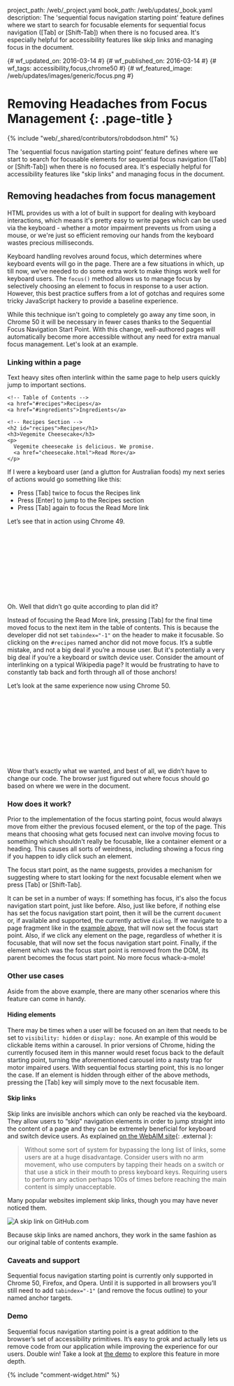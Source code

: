 project_path: /web/_project.yaml
book_path: /web/updates/_book.yaml
description: The 'sequential focus navigation starting point' feature defines where we start to search for focusable elements for sequential focus navigation ([Tab] or [Shift-Tab]) when there is no focused area. It's especially helpful for accessibility features like skip links and managing focus in the document.

{# wf_updated_on: 2016-03-14 #}
{# wf_published_on: 2016-03-14 #}
{# wf_tags: accessibility,focus,chrome50 #}
{# wf_featured_image: /web/updates/images/generic/focus.png #}

# Removing Headaches from Focus Management {: .page-title }

{% include "web/_shared/contributors/robdodson.html" %}



The 'sequential focus navigation starting point' feature defines where we start to search for focusable elements for sequential focus navigation ([Tab] or [Shift-Tab]) when there is no focused area. It's especially helpful for accessibility features like "skip links" and managing focus in the document.


## Removing headaches from focus management

HTML provides us with a lot of built in support for dealing with keyboard interactions, which means it's pretty easy to write pages which can be used via the keyboard - whether a motor impairment prevents us from using a mouse, or we're just so efficient removing our hands from the keyboard wastes precious milliseconds.

Keyboard handling revolves around focus, which determines where keyboard events will go in the page. There are a few situations in which, up till now, we've needed to do some extra work to make things work well for keyboard users. The `focus()` method allows us to manage focus by selectively choosing an element to focus in response to a user action. However, this best practice suffers from a lot of gotchas and requires some tricky JavaScript hackery to provide a baseline experience.

While this technique isn't going to completely go away any time soon, in Chrome 50 it will be necessary in fewer cases thanks to the Sequential Focus Navigation Start Point. With this change, well-authored pages will automatically become more accessible without any need for extra manual focus management. Let's look at  an example.

### Linking within a page
Text heavy sites often interlink within the same page to help users quickly jump to important sections.


    <!-- Table of Contents -->
    <a href="#recipes">Recipes</a>
    <a href="#ingredients">Ingredients</a>
    
    <!-- Recipes Section -->
    <h2 id="recipes">Recipes</h1>
    <h3>Vegemite Cheesecake</h3>
    <p>
      Vegemite cheesecake is delicious. We promise.
      <a href="cheesecake.html">Read More</a>
    </p>
    

If I were a keyboard user (and a glutton for Australian foods) my next series of actions would go something like this:

- Press \[Tab\] twice to focus the Recipes link
- Press \[Enter\] to jump to the Recipes section
- Press \[Tab\] again to focus the Read More link

Let’s see that in action using Chrome 49.

<div class="video-wrapper">
  <iframe class="devsite-embedded-youtube-video" data-video-id="eUut7VOyER0"
          data-autohide="1" data-showinfo="0" frameborder="0" allowfullscreen>
  </iframe>
</div>

Oh. Well that didn’t go quite according to plan did it?

Instead of focusing the Read More link, pressing \[Tab\] for the final time moved focus to the next item in the table of contents. This is because the developer did not set `tabindex="-1"` on the header to make it focusable. So clicking on the `#recipes` named anchor did not move focus. It’s a subtle mistake, and not a big deal if you’re a mouse user. But it's potentially a very big deal if you’re a keyboard or switch device user. Consider the amount of interlinking on a typical Wikipedia page? It would be frustrating to have to constantly tab back and forth through all of those anchors!

Let’s look at the same experience now using Chrome 50.

<a id="chrome-50-focus" href="#"></a>
<div class="video-wrapper">
  <iframe class="devsite-embedded-youtube-video" data-video-id="GWq48f5Fu7o"
          data-autohide="1" data-showinfo="0" frameborder="0" allowfullscreen>
  </iframe>
</div>

Wow that’s exactly what we wanted, and best of all, we didn’t have to change our code. The browser just figured out where focus should go based on where we were in the document.

### How does it work?

Prior to the implementation of the focus starting point, focus would always move from either the previous focused element, or the top of the page. This means that choosing what gets focused next can involve moving focus to something which shouldn't really be focusable, like a container element or a heading. This causes all sorts of weirdness, including showing a focus ring if you happen to idly click such an element.

The focus start point, as the name suggests, provides a mechanism for suggesting where to start looking for the next focusable element when we press \[Tab\] or \[Shift-Tab\].

It can be set in a number of ways:
If something has focus, it's also the focus navigation start point, just like before.
Also, just like before, if nothing else has set the focus navigation start point, then it will be the current `document` or, if available and supported, the currently active `dialog`.
If we navigate to a page fragment like in the <a href="#chrome-50-focus">example above</a>, that will now set the focus start point.
Also, if we click any element on the page, regardless of whether it is focusable, that will now set the focus navigation start point.
Finally, if the element which was the focus start point is removed from the DOM, its parent becomes the focus start point. No more focus whack-a-mole!

### Other use cases

Aside from the above example, there are many other scenarios where this feature can come in handy.

#### Hiding elements

There may be times when a user will be focused on an item that needs to be set to `visibility: hidden` or `display: none`. An example of this would be clickable items within a carousel. In prior versions of Chrome, hiding the currently focused item in this manner would reset focus back to the default starting point, turning the aforementioned carousel into a nasty trap for motor impaired users. With sequential focus starting point, this is no longer the case. If an element is hidden through either of the above methods, pressing the \[Tab\] key will simply move to the next focusable item.

#### Skip links

Skip links are invisible anchors which can only be reached via the keyboard. They allow users to “skip" navigation elements in order to jump straight into the content of a page and they can be extremely beneficial for keyboard and switch device users. As explained [on the WebAIM site](http://webaim.org/techniques/skipnav/){: .external }:

> Without some sort of system for bypassing the long list of links, some users are at a huge disadvantage. Consider users with no arm movement, who use computers by tapping their heads on a switch or that use a stick in their mouth to press keyboard keys. Requiring users to perform any action perhaps 100s of times before reaching the main content is simply unacceptable.


Many popular websites implement skip links, though you may have never noticed them.

![A skip link on GitHub.com](/web/updates/images/2016/03/focus-start-point/gh-skip.jpg)

Because skip links are named anchors, they work in the same fashion as our original table of contents example.

### Caveats and support

Sequential focus navigation starting point is currently only supported in Chrome 50, Firefox, and Opera. Until it is supported in all browsers you’ll still need to add `tabindex="-1"` (and remove the focus outline) to your named anchor targets.

### Demo

Sequential focus navigation starting point is a great addition to the browser’s set of accessibility primitives. It’s easy to grok and actually lets us remove code from our application while improving the experience for our users. Double win! Take a look at [the demo](https://googlechrome.github.io/samples/focus-navigation-start-point/index.html) to explore this feature in more depth.


{% include "comment-widget.html" %}
